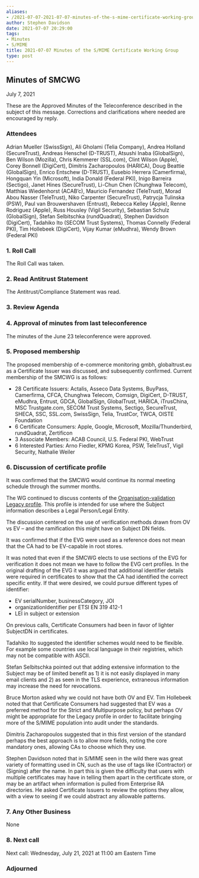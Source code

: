 ```yaml
---
aliases:
- /2021-07-07-2021-07-07-minutes-of-the-s-mime-certificate-working-group/
author: Stephen Davidson
date: 2021-07-07 20:29:00
tags:
- Minutes
- S/MIME
title: 2021-07-07 Minutes of the S/MIME Certificate Working Group
type: post
---
```


## Minutes of SMCWG 

July 7, 2021

These are the Approved Minutes of the Teleconference described in the subject of this message. Corrections and clarifications where needed are encouraged by reply.

### Attendees 

Adrian Mueller (SwissSign), Ali Gholami (Telia Company), Andrea Holland (SecureTrust), Andreas Henschel (D-TRUST), Atsushi Inaba (GlobalSign), Ben Wilson (Mozilla), Chris Kemmerer (SSL.com), Clint Wilson (Apple), Corey Bonnell (DigiCert), Dimitris Zacharopoulos (HARICA), Doug Beattie (GlobalSign), Enrico Entschew (D-TRUST), Eusebio Herrera (Camerfirma), Hongquan Yin (Microsoft), India Donald (Federal PKI), Inigo Barreira (Sectigo), Janet Hines (SecureTrust), Li-Chun Chen (Chunghwa Telecom), Matthias Wiedenhorst (ACAB’c), Mauricio Fernandez (TeleTrust), Morad Abou Nasser (TeleTrust), Niko Carpenter (SecureTrust), Patrycja Tulinska (PSW), Paul van Brouwershaven (Entrust), Rebecca Kelley (Apple), Renne Rodriguez (Apple), Russ Housley (Vigil Security), Sebastian Schulz (GlobalSign), Stefan Selbitschka (rundQuadrat), Stephen Davidson (DigiCert), Tadahiko Ito (SECOM Trust Systems), Thomas Connelly (Federal PKI), Tim Hollebeek (DigiCert), Vijay Kumar (eMudhra), Wendy Brown (Federal PKI)

### 1. Roll Call 

The Roll Call was taken.

### 2. Read Antitrust Statement 

The Antitrust/Compliance Statement was read.

### 3. Review Agenda 

### 4. Approval of minutes from last teleconference 

The minutes of the June 23 teleconference were approved.

### 5. Proposed membership 

The proposed membership of e-commerce monitoring gmbh, globaltrust.eu as a Certificate Issuer was discussed, and subsequently confirmed. Current membership of the SMCWG is as follows:

- 28 Certificate Issuers: Actalis, Asseco Data Systems, BuyPass, Camerfirma, CFCA, Chunghwa Telecom, Comsign, DigiCert, D-TRUST, eMudhra, Entrust, GDCA, GlobalSign, GlobalTrust, HARICA, iTrusChina, MSC Trustgate.com, SECOM Trust Systems, Sectigo, SecureTrust, SHECA, SSC, SSL.com, SwissSign, Telia, TrustCor, TWCA, OISTE Foundation
- 6 Certificate Consumers: Apple, Google, Microsoft, Mozilla/Thunderbird, rundQuadrat, Zertificon
- 3 Associate Members: ACAB Council, U.S. Federal PKI, WebTrust
- 6 Interested Parties: Arno Fiedler, KPMG Korea, PSW, TeleTrusT, Vigil Security, Nathalie Weiler

### 6. Discussion of certificate profile 

It was confirmed that the SMCWG would continue its normal meeting schedule through the summer months.

The WG continued to discuss contents of the [Organisation-validation Legacy profile][1]. This profile is intended for use where the Subject information describes a Legal Person/Legal Entity.

The discussion centered on the use of verification methods drawn from OV vs EV – and the ramification this might have on Subject DN fields.

It was confirmed that if the EVG were used as a reference does not mean that the CA had to be EV-capable in root stores.

It was noted that even if the SMCWG elects to use sections of the EVG for verification it does not mean we have to follow the EVG cert profiles. In the original drafting of the EVG it was argued that additional identifier details were required in certificates to show that the CA had identified the correct specific entity. If that were desired, we could pursue different types of identifier:

- EV serialNumber, businessCategory, JOI
- organizationIdentifier per ETSI EN 319 412-1
- LEI in subject or extension

On previous calls, Certificate Consumers had been in favor of lighter SubjectDN in certificates.

Tadahiko Ito suggested the identifier schemes would need to be flexible. For example some countries use local language in their registries, which may not be compatible with ASCII.

Stefan Selbitschka pointed out that adding extensive information to the Subject may be of limited benefit as 1) it is not easily displayed in many email clients and 2) as seen in the TLS experience, extraneous information may increase the need for revocations.

Bruce Morton asked why we could not have both OV and EV. Tim Hollebeek noted that that Certificate Consumers had suggested that EV was a preferred method for the Strict and Multipurpose policy, but perhaps OV might be appropriate for the Legacy profile in order to facilitate bringing more of the S/MIME population into audit under the standards.

Dimitris Zacharopoulos suggested that in this first version of the standard perhaps the best approach is to allow more fields, noting the core mandatory ones, allowing CAs to choose which they use.

Stephen Davidson noted that in S/MIME seen in the wild there was great variety of formatting used in CN, such as the use of tags like (Contractor) or (Signing) after the name. In part this is given the difficulty that users with multiple certificates may have in telling them apart in the certificate store, or may be an artifact when information is pulled from Enterprise RA directories. He asked Certificate Issuers to review the options they allow, with a view to seeing if we could abstract any allowable patterns.

### 7. Any Other Business 

None

### 8. Next call 

Next call: Wednesday, July 21, 2021 at 11:00 am Eastern Time

### Adjourned 

[1]: https://docs.google.com/spreadsheets/d/1gEq-o4jU1FWvKBeMoncfmhAUemAgGuvVRSLQb7PedLU/edit?usp=sharing